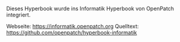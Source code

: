 Dieses Hyperbook wurde ins Informatik Hyperbook von OpenPatch integriert.

Webseite: https://informatik.openpatch.org
Quelltext: https://github.com/openpatch/hyperbook-informatik
